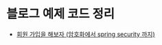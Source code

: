 # 블로그 예제 코드 정리

- [회원 가입을 해보자 (암호화에서 spring security 까지)](https://github.com/Hyune-c/tutorial-develop/tree/master/flyway)
